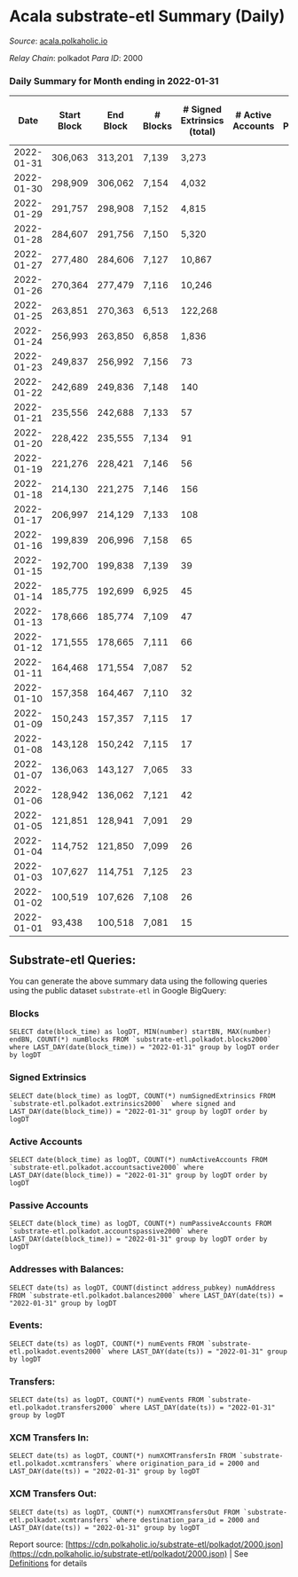 # Acala substrate-etl Summary (Daily)

_Source_: [acala.polkaholic.io](https://acala.polkaholic.io)

*Relay Chain*: polkadot
*Para ID*: 2000



### Daily Summary for Month ending in 2022-01-31


| Date | Start Block | End Block | # Blocks | # Signed Extrinsics (total) | # Active Accounts | # Passive | # New | # Addresses with Balances | # Events | # Transfers | # XCM Transfers In | # XCM Transfers Out | Issues | 
| ---- | ----------- | --------- | -------- | --------------------------- | ----------------- | --------- | ----- | ------------------------- | -------- | ----------- | ------------------ | ------------------- | ------ |
| 2022-01-31 | 306,063 | 313,201 | 7,139 | 3,273 |  |  |  | 134,371 | 33,883 | 2,524 ($1,065,975.92) |   |   |  |
| 2022-01-30 | 298,909 | 306,062 | 7,154 | 4,032 |  |  |  | 134,009 | 38,618 | 3,284 ($783,174.75) |   |   |  |
| 2022-01-29 | 291,757 | 298,908 | 7,152 | 4,815 |  |  |  | 133,666 | 44,271 | 4,155 ($836,683.13) |   |   |  |
| 2022-01-28 | 284,607 | 291,756 | 7,150 | 5,320 |  |  |  | 132,855 | 47,390 | 4,670 ($946,061.63) |   |   |  |
| 2022-01-27 | 277,480 | 284,606 | 7,127 | 10,867 |  |  |  | 132,006 | 101,385 | 9,891 ($6,445,045.82) |   |   |  |
| 2022-01-26 | 270,364 | 277,479 | 7,116 | 10,246 |  |  |  | 135,234 | 78,838 | 9,402 ($2,304,651.44) |   |   |  |
| 2022-01-25 | 263,851 | 270,363 | 6,513 | 122,268 |  |  |  | 134,163 | 744,636 | 87,480 ($22,548,778.29) |   |   |  |
| 2022-01-24 | 256,993 | 263,850 | 6,858 | 1,836 |  |  |  | 112,972 | 69,698 | 184 ($41,729.84) |   |   |  |
| 2022-01-23 | 249,837 | 256,992 | 7,156 | 73 |  |  |  | 112,884 | 15,238 | 136 ($274,427.59) |   |   |  |
| 2022-01-22 | 242,689 | 249,836 | 7,148 | 140 |  |  |  | 112,823 | 15,685 | 182 ($1,469,942.87) |   |   |  |
| 2022-01-21 | 235,556 | 242,688 | 7,133 | 57 |  |  |  | 112,735 | 16,187 | 373 ($41,148.39) |   |   |  |
| 2022-01-20 | 228,422 | 235,555 | 7,134 | 91 |  |  |  | 112,554 | 16,363 | 350 ($4,368,124.48) |   |   |  |
| 2022-01-19 | 221,276 | 228,421 | 7,146 | 56 |  |  |  | 112,387 | 17,241 | 610 ($52,519.90) |   |   |  |
| 2022-01-18 | 214,130 | 221,275 | 7,146 | 156 |  |  |  | 112,107 | 18,220 | 728 ($105,922.67) |   |   |  |
| 2022-01-17 | 206,997 | 214,129 | 7,133 | 108 |  |  |  | 111,781 | 14,731 | 1 ($2.39) |   |   |  |
| 2022-01-16 | 199,839 | 206,996 | 7,158 | 65 |  |  |  | 111,780 | 14,602 | 1 ($0.05) |   |   |  |
| 2022-01-15 | 192,700 | 199,838 | 7,139 | 39 |  |  |  | 111,779 | 14,455 |   |   |   |  |
| 2022-01-14 | 185,775 | 192,699 | 6,925 | 45 |  |  |  | 111,779 | 14,061 | 5 ($1.39) |   |   |  |
| 2022-01-13 | 178,666 | 185,774 | 7,109 | 47 |  |  |  | 111,774 | 14,424 |   |   |   |  |
| 2022-01-12 | 171,555 | 178,665 | 7,111 | 66 |  |  |  | 111,774 | 14,527 | 6 ($598,235.82) |   |   |  |
| 2022-01-11 | 164,468 | 171,554 | 7,087 | 52 |  |  |  | 111,772 | 14,409 | 2 ($350.76) |   |   |  |
| 2022-01-10 | 157,358 | 164,467 | 7,110 | 32 |  |  |  | 111,770 | 14,364 |   |   |   |  |
| 2022-01-09 | 150,243 | 157,357 | 7,115 | 17 |  |  |  | 111,770 | 14,314 |   |   |   |  |
| 2022-01-08 | 143,128 | 150,242 | 7,115 | 17 |  |  |  | 111,770 | 14,313 |   |   |   |  |
| 2022-01-07 | 136,063 | 143,127 | 7,065 | 33 |  |  |  | 111,770 | 14,304 | 4 ($12,730,133.33) |   |   |  |
| 2022-01-06 | 128,942 | 136,062 | 7,121 | 42 |  |  |  |  | 15,096 | 97 ($97,408,455.39) |   |   |  |
| 2022-01-05 | 121,851 | 128,941 | 7,091 | 29 |  |  |  | 111,686 | 14,314 | 1 ($355,721.63) |   |   |  |
| 2022-01-04 | 114,752 | 121,850 | 7,099 | 26 |  |  |  | 111,685 | 14,320 |   |   |   |  |
| 2022-01-03 | 107,627 | 114,751 | 7,125 | 23 |  |  |  |  | 14,355 |   |   |   |  |
| 2022-01-02 | 100,519 | 107,626 | 7,108 | 26 |  |  |  | 111,685 | 14,341 |   |   |   |  |
| 2022-01-01 | 93,438 | 100,518 | 7,081 | 15 |  |  |  | 111,685 | 14,235 |   |   |   |  |

## Substrate-etl Queries:
You can generate the above summary data using the following queries using the public dataset `substrate-etl` in Google BigQuery:


### Blocks
```
SELECT date(block_time) as logDT, MIN(number) startBN, MAX(number) endBN, COUNT(*) numBlocks FROM `substrate-etl.polkadot.blocks2000`  where LAST_DAY(date(block_time)) = "2022-01-31" group by logDT order by logDT
```


### Signed Extrinsics
```
SELECT date(block_time) as logDT, COUNT(*) numSignedExtrinsics FROM `substrate-etl.polkadot.extrinsics2000`  where signed and LAST_DAY(date(block_time)) = "2022-01-31" group by logDT order by logDT
```


### Active Accounts
```
SELECT date(block_time) as logDT, COUNT(*) numActiveAccounts FROM `substrate-etl.polkadot.accountsactive2000` where LAST_DAY(date(block_time)) = "2022-01-31" group by logDT order by logDT
```


### Passive Accounts
```
SELECT date(block_time) as logDT, COUNT(*) numPassiveAccounts FROM `substrate-etl.polkadot.accountspassive2000` where LAST_DAY(date(block_time)) = "2022-01-31" group by logDT order by logDT
```


### Addresses with Balances:
```
SELECT date(ts) as logDT, COUNT(distinct address_pubkey) numAddress FROM `substrate-etl.polkadot.balances2000` where LAST_DAY(date(ts)) = "2022-01-31" group by logDT
```


### Events:
```
SELECT date(ts) as logDT, COUNT(*) numEvents FROM `substrate-etl.polkadot.events2000` where LAST_DAY(date(ts)) = "2022-01-31" group by logDT
```


### Transfers:
```
SELECT date(ts) as logDT, COUNT(*) numEvents FROM `substrate-etl.polkadot.transfers2000` where LAST_DAY(date(ts)) = "2022-01-31" group by logDT
```


### XCM Transfers In:
```
SELECT date(ts) as logDT, COUNT(*) numXCMTransfersIn FROM `substrate-etl.polkadot.xcmtransfers` where origination_para_id = 2000 and LAST_DAY(date(ts)) = "2022-01-31" group by logDT
```


### XCM Transfers Out:
```
SELECT date(ts) as logDT, COUNT(*) numXCMTransfersOut FROM `substrate-etl.polkadot.xcmtransfers` where destination_para_id = 2000 and LAST_DAY(date(ts)) = "2022-01-31" group by logDT
```



Report source: [https://cdn.polkaholic.io/substrate-etl/polkadot/2000.json](https://cdn.polkaholic.io/substrate-etl/polkadot/2000.json) | See [Definitions](/DEFINITIONS.md) for details
